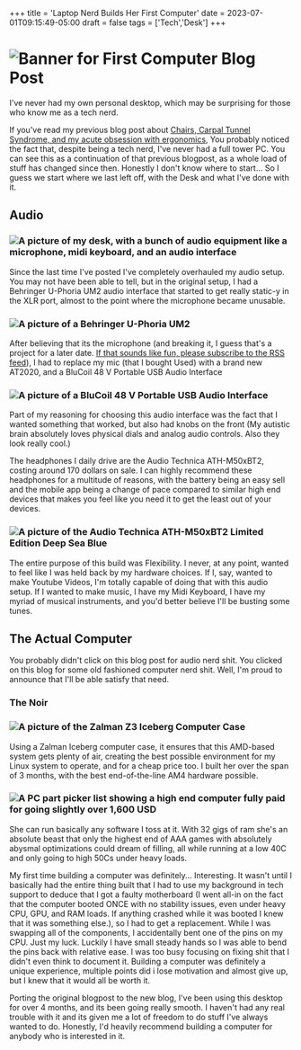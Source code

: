 +++
title = 'Laptop Nerd Builds Her First Computer'
date = 2023-07-01T09:15:49-05:00
draft = false
tags = ['Tech','Desk']
+++
# ![Banner for First Computer Blog Post](/posts/computer/banner.png)
I've never had my own personal desktop, which may be surprising for those who know me as a tech nerd.
<!--more-->

If you've read my previous blog post about [Chairs, Carpal Tunnel Syndrome, and my acute obsession with ergonomics](https://blog.ioletsgo.gay/posts/chair/), You probably noticed the fact that, despite being a tech nerd, I've never had a full tower PC. You can see this as a continuation of that previous blogpost, as a whole load of stuff has changed since then. Honestly I don't know where to start...
So I guess we start where we last left off, with the Desk and what I've done with it.
## Audio

### ![A picture of my desk, with a bunch of audio equipment like a microphone, midi keyboard, and an audio interface](/posts/computer/music1.png)

Since the last time I've posted I've completely overhauled my audio setup. You may not have been able to tell, but in the original setup, I had a Behringer U-Phoria UM2 audio interface that started to get really static-y in the XLR port, almost to the point where the microphone became unusable.
### ![A picture of a Behringer U-Phoria UM2](/posts/computer/Image_BE_P0AVV_UM2_Front_XL.png)

After believing that its the microphone (and breaking it, I guess that's a project for a later date. [If that sounds like fun, please subscribe to the RSS feed](https://blog.ioletsgo.gay/index.xml#feed)), I had to replace my mic (that I bought Used) with a brand new AT2020, and a BluCoil 48 V Portable USB Audio Interface

### ![A picture of a BluCoil 48 V Portable USB Audio Interface](/posts/computer/Blucoil-Portable-USB-Audio-Interface.webp)

Part of my reasoning for choosing this audio interface was the fact that I wanted something that worked, but also had knobs on the front (My autistic brain absolutely loves physical dials and analog audio controls. Also they look really cool.)

The headphones I daily drive are the Audio Technica ATH-M50xBT2, costing around 170 dollars on sale. I can highly recommend these headphones for a multitude of reasons, with the battery being an easy sell and the mobile app being a change of pace compared to similar high end devices that makes you feel like you need it to get the least out of your devices.

### ![A picture of the Audio Technica ATH-M50xBT2 Limited Edition Deep Sea Blue](/posts/computer/ATH-M50XBT2.png)

The entire purpose of this build was Flexibility. I never, at any point, wanted to feel like I was held back by my hardware choices. If I, say, wanted to make Youtube Videos, I'm totally capable of doing that with this audio setup. If I wanted to make music, I have my Midi Keyboard, I have my myriad of musical instruments, and you'd better believe I'll be busting some tunes.
## The Actual Computer

You probably didn't click on this blog post for audio nerd shit. You clicked on this blog for some old fashioned computer nerd shit. Well, I'm proud to announce that I'll be able satisfy that need.
### The Noir
### ![A picture of the Zalman Z3 Iceberg Computer Case](/posts/computer/Z3-Iceberg.png)
Using a Zalman Iceberg computer case, it ensures that this AMD-based system gets plenty of air, creating the best possible environment for my Linux system to operate, and for a cheap price too.
I built her over the span of 3 months, with the best end-of-the-line AM4 hardware possible.
### ![A PC part picker list showing a high end computer fully paid for going slightly over 1,600 USD](/posts/computer/pcpartpicker.png)

She can run basically any software I toss at it. With 32 gigs of ram she's an absolute beast that only the highest end of AAA games with absolutely abysmal optimizations could dream of filling, all while running at a low 40C and only going to high 50Cs under heavy loads.

My first time building a computer was definitely... Interesting. It wasn't until I basically had the entire thing built that I had to use my background in tech support to deduce that I got a faulty motherboard (I went all-in on the fact that the computer booted ONCE with no stability issues, even under heavy CPU, GPU, and RAM loads. If anything crashed while it was booted I knew that it was something else.), so I had to get a replacement. While I was swapping all of the components, I accidentally bent one of the pins on my CPU. Just my luck. Luckily I have small steady hands so I was able to bend the pins back with relative ease.
I was too busy focusing on fixing shit that I didn't even think to document it.
Building a computer was definitely a unique experience, multiple points did i lose motivation and almost give up, but I knew that it would all be worth it.

Porting the original blogpost to the new blog, I've been using this desktop for over 4 months, and its been going really smooth. I haven't had any real trouble with it and its given me a lot of freedom to do stuff I've always wanted to do. Honestly, I'd heavily recommend building a computer for anybody who is interested in it.
